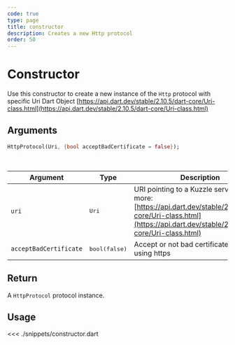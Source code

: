 ```yaml
---
code: true
type: page
title: constructor
description: Creates a new Http protocol
order: 50
---
```


# Constructor

Use this constructor to create a new instance of the `Http` protocol with specific Uri Dart Object [https://api.dart.dev/stable/2.10.5/dart-core/Uri-class.html](https://api.dart.dev/stable/2.10.5/dart-core/Uri-class.html)

## Arguments

```dart
HttpProtocol(Uri, {bool acceptBadCertificate = false});
```

<br/>

| Argument  | Type              | Description                  |
| --------- | ----------------- | ---------------------------- |
| `uri`    | <pre>Uri</pre> | URI pointing to a Kuzzle server. See more: [https://api.dart.dev/stable/2.10.5/dart-core/Uri-class.html](https://api.dart.dev/stable/2.10.5/dart-core/Uri-class.html) |
| `acceptBadCertificate` | <pre>bool(false)</pre> | Accept or not bad certificate when using https


## Return

A `HttpProtocol` protocol instance.

## Usage

<<< ./snippets/constructor.dart
